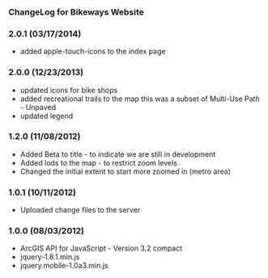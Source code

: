 ### ChangeLog for Bikeways Website


### 2.0.1 (03/17/2014)

* added apple-touch-icons to the index page

### 2.0.0 (12/23/2013)

* updated icons for bike shops
* added recreational trails to the map this was a subset of Multi-Use Path - Unpaved
* updated legend

### 1.2.0 (11/08/2012)

* Added Beta to title - to indicate we are still in development
* Added lods to the map - to restrict zoom levels
* Changed the initial extent to start more zoomed in (metro area)

### 1.0.1 (10/11/2012)

* Uploaded change files to the server

### 1.0.0 (08/03/2012)

* ArcGIS API for JavaScript - Version 3.2 compact
* jquery-1.8.1.min.js
* jquery.mobile-1.0a3.min.js